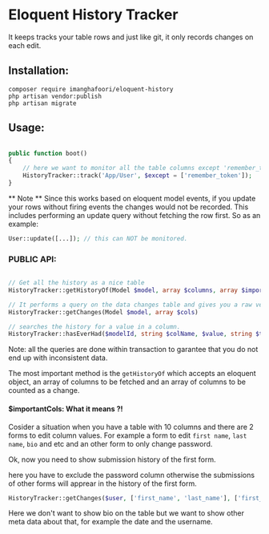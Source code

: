 # Eloquent History Tracker

It keeps tracks your table rows and just like git, it only records changes on each edit.

## Installation:
```
composer require imanghafoori/eloquent-history
php artisan vendor:publish
php artisan migrate
```

## Usage:
```php

public function boot()
{
    // here we want to monitor all the table columns except 'remember_token'
    HistoryTracker::track('App/User', $except = ['remember_token']);
}

```

** Note ** Since this works based on eloquent model events, if you update your rows without firing events the changes would not be recorded.
This includes performing an update query without fetching the row first.
So as an example:
```php
User::update([...]); // this can NOT be monitored.
```

### PUBLIC API:

```php

// Get all the history as a nice table
HistoryTracker::getHistoryOf(Model $model, array $columns, array $importantCols = [])

// It performs a query on the data changes table and gives you a raw version of changes.
HistoryTracker::getChanges(Model $model, array $cols)

// searches the history for a value in a column.
HistoryTracker::hasEverHad($modelId, string $colName, $value, string $tableName)

```

Note: all the queries are done within transaction to garantee that you do not end up with inconsistent data.

The most important method is the `getHistoryOf` which accepts an eloquent object, an array of columns to be fetched and an array of columns to be counted as a change.

#### $importantCols: What it means ?!

Cosider a situation when you have a table with 10 columns and there are 2 forms to edit column values.
For example a form to edit `first name`, `last name`, `bio` and etc and an other form to only change password.

Ok, now you need to show submission history of the first form.

here you have to exclude the password column otherwise the submissions of other forms will apprear in the history of the first form.

```php
HistoryTracker::getChanges($user, ['first_name', 'last_name'], ['first_name', 'last_name', 'bio']);
```

Here we don't want to show bio on the table but we want to show other meta data about that, for example the date and the username.
